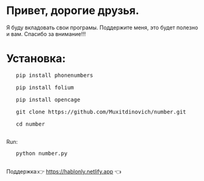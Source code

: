 #   Привет, дорогие друзья.
 Я буду вкладовать  свои програмы. Поддержите меня, это будет полезно и вам. Спасибо за внимание!!!
 
 # Установка:
 <pre>
   pip install phonenumbers
   
   pip install folium
   
   pip install opencage
   
   git clone https://github.com/Muxitdinovich/number.git
   
   cd number
   </pre>
   Run:
   <pre>
   python number.py
   </pre>
   Поддержка:👉 https://hablonly.netlify.app 👈
